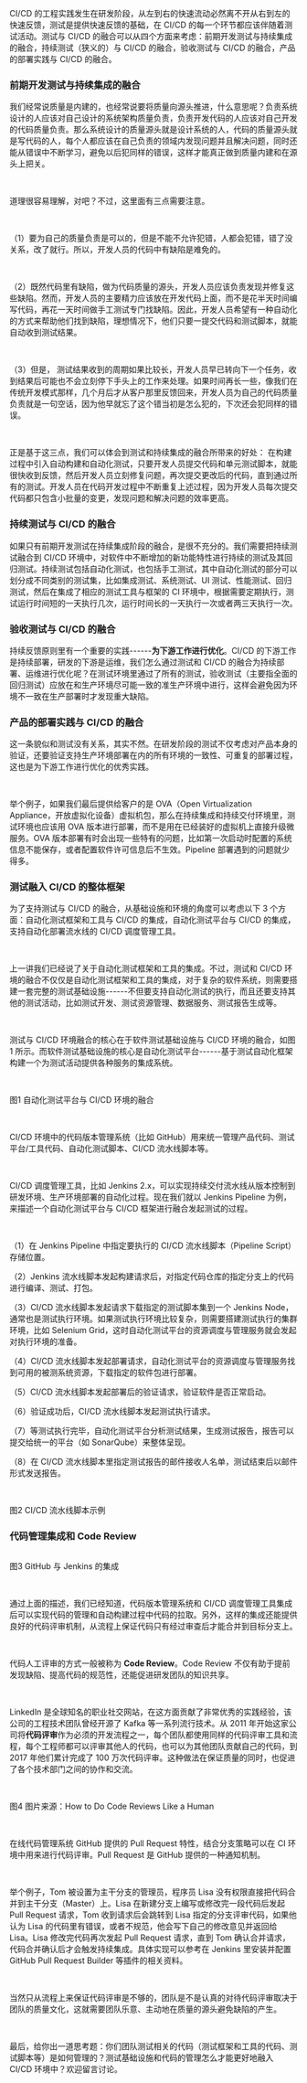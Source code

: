 CI/CD 的工程实践发生在研发阶段，从左到右的快速流动必然离不开从右到左的快速反馈，测试是提供快速反馈的基础，在 CI/CD 的每一个环节都应该伴随着测试活动。测试与 CI/CD 的融合可以从四个方面来考虑：前期开发测试与持续集成的融合，持续测试（狭义的）与 CI/CD 的融合，验收测试与 CI/CD 的融合，产品的部署实践与 CI/CD 的融合。  

### **前期开发测试与持续集成的融合**

我们经常说质量是内建的，也经常说要将质量向源头推进，什么意思呢？负责系统设计的人应该对自己设计的系统架构质量负责，负责开发代码的人应该对自己开发的代码质量负责。那么系统设计的质量源头就是设计系统的人，代码的质量源头就是写代码的人，每个人都应该在自己负责的领域内发现问题并且解决问题，同时还能从错误中不断学习，避免以后犯同样的错误，这样才能真正做到质量内建和在源头上把关。

<br />

道理很容易理解，对吧？不过，这里面有三点需要注意。

<br />

（1）要为自己的质量负责是可以的，但是不能不允许犯错，人都会犯错，错了没关系，改了就行。所以，开发人员的代码中有缺陷是难免的。

<br />

（2）既然代码里有缺陷，做为代码质量的源头，开发人员应该负责发现并修复这些缺陷。然而，开发人员的主要精力应该放在开发代码上面，而不是花半天时间编写代码，再花一天时间做手工测试专门找缺陷。因此，开发人员希望有一种自动化的方式来帮助他们找到缺陷，理想情况下，他们只要一提交代码和测试脚本，就能自动收到测试结果。

<br />

（3）但是， 测试结果收到的周期如果比较长，开发人员早已转向下一个任务，收到结果后可能也不会立刻停下手头上的工作来处理。如果时间再长一些，像我们在传统开发模式那样，几个月后才从客户那里反馈回来，开发人员为自己的代码质量负责就是一句空话，因为他早就忘了这个错当初是怎么犯的，下次还会犯同样的错误。

<br />

正是基于这三点，我们可以体会到测试和持续集成的融合所带来的好处： 在构建过程中引入自动构建和自动化测试，只要开发人员提交代码和单元测试脚本，就能很快收到反馈，然后开发人员立刻修复问题，再次提交更改后的代码，直到通过所有的测试。开发人员在代码开发过程中不断重复上述过程，因为开发人员每次提交代码都只包含小批量的变更，发现问题和解决问题的效率更高。

### **持续测试与 CI/CD 的融合**

如果只有前期开发测试在持续集成阶段的融合，是很不充分的。我们需要把持续测试融合到 CI/CD 环境中，对软件中不断增加的新功能特性进行持续的测试及其回归测试。持续测试包括自动化测试，也包括手工测试，其中自动化测试的部分可以划分成不同类别的测试集，比如集成测试、系统测试、UI 测试、性能测试、回归测试，然后在集成了相应的测试工具与框架的 CI 环境中，根据需要定期执行，测试运行时间短的一天执行几次，运行时间长的一天执行一次或者两三天执行一次。

### **验收测试与 CI/CD 的融合**

持续反馈原则里有一个重要的实践------**为下游工作进行优化**。CI/CD 的下游工作是持续部署，研发的下游是运维，我们怎么通过测试和 CI/CD 的融合为持续部署、运维进行优化呢？在测试环境里通过了所有的测试，验收测试（主要指全面的回归测试）应放在和生产环境尽可能一致的准生产环境中进行，这样会避免因为环境不一致在生产部署时才发现重大缺陷。

### **产品的部署实践与 CI/CD 的融合**

这一条貌似和测试没有关系，其实不然。在研发阶段的测试不仅考虑对产品本身的验证，还要验证支持生产环境部署在内的所有环境的一致性、可重复的部署过程，这也是为下游工作进行优化的优秀实践。

<br />

举个例子，如果我们最后提供给客户的是 OVA（Open Virtualization Appliance，开放虚拟化设备）虚拟机包，那么在持续集成和持续交付环境里，测试环境也应该用 OVA 版本进行部署，而不是用在已经装好的虚拟机上直接升级微服务。OVA 版本部署有时会出现一些特有的问题，比如第一次启动时配置的系统信息不能保存，或者配置软件许可信息后不生效。Pipeline 部署遇到的问题就少得多。

### **测试融入 CI/CD 的整体框架**

为了支持测试与 CI/CD 的融合，从基础设施和环境的角度可以考虑以下 3 个方面：自动化测试框架和工具与 CI/CD 的集成，自动化测试平台与 CI/CD 的集成，支持自动化部署流水线的 CI/CD 调度管理工具。

<br />

上一讲我们已经说了关于自动化测试框架和工具的集成。不过，测试和 CI/CD 环境的融合不仅仅是自动化测试框架和工具的集成，对于复杂的软件系统，则需要搭建一套完整的测试基础设施------不但要支持自动化测试的执行，而且还要支持其他的测试活动，比如测试开发、测试资源管理、数据服务、测试报告生成等。

<br />

测试与 CI/CD 环境融合的核心在于软件测试基础设施与 CI/CD 环境的融合，如图 1 所示。而软件测试基础设施的核心是自动化测试平台------基于测试自动化框架构建一个为测试活动提供各种服务的集成系统。

<br />

<Image alt="" src="https://s0.lgstatic.com/i/image3/M01/75/12/Cgq2xl5uVseAGY4HAAPNqrL7GbY361.png"/>

图1 自动化测试平台与 CI/CD 环境的融合

<br />

CI/CD 环境中的代码版本管理系统（比如 GitHub）用来统一管理产品代码、测试平台/工具代码、自动化测试脚本、CI/CD 流水线脚本等。

<br />

CI/CD 调度管理工具，比如 Jenkins 2.x，可以实现持续交付流水线从版本控制到研发环境、生产环境部署的自动化过程。现在我们就以 Jenkins Pipeline 为例，来描述一个自动化测试平台与 CI/CD 框架进行融合发起测试的过程。

<br />

（1）在 Jenkins Pipeline 中指定要执行的 CI/CD 流水线脚本（Pipeline Script）存储位置。

（2）Jenkins 流水线脚本发起构建请求后，对指定代码仓库的指定分支上的代码进行编译、测试、打包。

（3）CI/CD 流水线脚本发起请求下载指定的测试脚本集到一个 Jenkins Node，通常也是测试执行环境。如果测试执行环境比较复杂，则需要搭建测试执行的集群环境，比如 Selenium Grid，这时自动化测试平台的资源调度与管理服务就会发起对执行环境的准备。

（4）CI/CD 流水线脚本发起部署请求，自动化测试平台的资源调度与管理服务找到可用的被测系统资源，下载指定的软件包进行部署。

（5）CI/CD 流水线脚本发起部署后的验证请求，验证软件是否正常启动。

（6）验证成功后，CI/CD 流水线脚本发起测试执行请求。

（7）等测试执行完毕，自动化测试平台分析测试结果，生成测试报告，报告可以提交给统一的平台（如 SonarQube）来整体呈现。

（8）在 CI/CD 流水线脚本里指定测试报告的邮件接收人名单，测试结束后以邮件形式发送报告。

<br />

<Image alt="" src="https://s0.lgstatic.com/i/image3/M01/75/11/CgpOIF5uVseAJi9_AACEmPjdKX4271.png"/>

图2 CI/CD 流水线脚本示例

### **代码管理集成和 Code Review**

<Image alt="" src="https://s0.lgstatic.com/i/image3/M01/75/12/Cgq2xl5uVsiAKWT7AAOO-sUw6XI236.png"/>

图3 GitHub 与 Jenkins 的集成

<br />

通过上面的描述，我们已经知道，代码版本管理系统和 CI/CD 调度管理工具集成后可以实现代码的管理和自动构建过程中代码的拉取。另外，这样的集成还能提供良好的代码评审机制，从流程上保证代码只有经过审查后才能合并到目标分支上。

<br />

代码人工评审的方式一般被称为 **Code Review**。Code Review 不仅有助于提前发现缺陷、提高代码的规范性，还能促进研发团队的知识共享。

<br />

LinkedIn 是全球知名的职业社交网站，在这方面贡献了非常优秀的实践经验，该公司的工程技术团队曾经开源了 Kafka 等一系列流行技术。从 2011 年开始这家公司将**代码评审**作为必须的开发流程之一，每个团队都使用同样的代码评审工具和流程，每个工程师都可以评审其他人的代码，也可以为其他团队贡献自己的代码，到 2017 年他们累计完成了 100 万次代码评审。这种做法在保证质量的同时，也促进了各个技术部门之间的协作和交流。

<br />

<Image alt="" src="https://s0.lgstatic.com/i/image3/M01/75/11/CgpOIF5uVsiAT6XdAAJKd_F5hOQ059.png"/>

图4 图片来源：How to Do Code Reviews Like a Human

<br />

在线代码管理系统 GitHub 提供的 Pull Request 特性，结合分支策略可以在 CI 环境中用来进行代码评审。Pull Request 是 GitHub 提供的一种通知机制。

<br />

举个例子，Tom 被设置为主干分支的管理员，程序员 Lisa 没有权限直接把代码合并到主干分支（Master）上。Lisa 在新建分支上编写或修改完一段代码后发起 Pull Request 请求，Tom 收到请求后会跳转到 Lisa 指定的分支评审代码，如果他认为 Lisa 的代码里有错误，或者不规范，他会写下自己的修改意见并返回给 Lisa。Lisa 修改完代码再次发起 Pull Request 请求，直到 Tom 确认合并请求，代码合并确认后才会触发持续集成。具体实现可以参考在 Jenkins 里安装并配置 GitHub Pull Request Builder 等插件的相关资料。

<br />

当然只从流程上来保证代码评审是不够的，团队是不是认真的对待代码评审取决于团队的质量文化，这就需要团队乐意、主动地在质量的源头避免缺陷的产生。

<br />

最后，给你出一道思考题：你们团队测试相关的代码（测试框架和工具的代码、测试脚本等）是如何管理的？测试基础设施和代码的管理怎么才能更好地融入 CI/CD 环境中？欢迎留言讨论。
